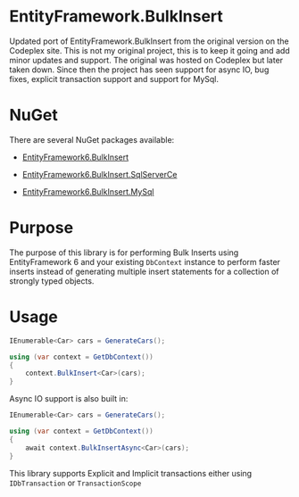 # EntityFramework.BulkInsert
Updated port of EntityFramework.BulkInsert from the original version on the Codeplex site. This is not my original project, this is to keep it going and add minor updates and support.  The original was hosted on Codeplex but later taken down.  Since then the project has seen support for async IO, bug fixes, explicit transaction support and support for MySql.

# NuGet
There are several NuGet packages available:
* [EntityFramework6.BulkInsert](https://www.nuget.org/packages/EntityFramework6.BulkInsert/)

* [EntityFramework6.BulkInsert.SqlServerCe](https://www.nuget.org/packages/EntityFramework6.BulkInsert.SqlServerCe/)

* [EntityFramework6.BulkInsert.MySql](https://www.nuget.org/packages/EntityFramework6.BulkInsert.MySql/)

# Purpose
The purpose of this library is for performing Bulk Inserts using EntityFramework 6 and your existing `DbContext` instance to perform faster inserts instead of generating multiple insert statements for a collection of strongly typed objects.

# Usage

```cs
IEnumerable<Car> cars = GenerateCars();

using (var context = GetDbContext())
{
    context.BulkInsert<Car>(cars);
}
```

Async IO support is also built in:

```cs
IEnumerable<Car> cars = GenerateCars();

using (var context = GetDbContext())
{
    await context.BulkInsertAsync<Car>(cars);
}
```

This library supports Explicit and Implicit transactions either using `IDbTransaction` or `TransactionScope`

